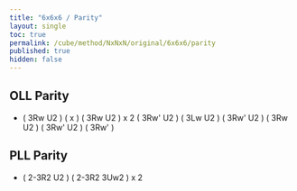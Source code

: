 ```yaml
---
title: "6x6x6 / Parity"
layout: single
toc: true
permalink: /cube/method/NxNxN/original/6x6x6/parity
published: true
hidden: false
---
```


<head>
  <base target="_blank">
  <link
    rel   = "stylesheet"
    type  = "text/css"
    href  = "/assets/css/twisty/NxNxN/6x6x6.css"
  >
  <script
    src   = "https://cdn.cubing.net/js/cubing/twisty"
    type  = "module"
    defer
  ></script>
</head>




## OLL Parity

- ( 3Rw U2 ) ( x ) ( 3Rw U2 ) x 2 ( 3Rw' U2 ) ( 3Lw U2 ) ( 3Rw' U2 ) ( 3Rw U2 ) ( 3Rw' U2 ) ( 3Rw' )
  <div class="twisty-wrapper">
    <twisty-player
      dark-mode                 = "dark"
      background                = "none"
      puzzle                    = "6x6x6"
      experimental-stickering   = "OLL"
      alg                       = "(3Rw U2') x (3Rw U2')2 (3Rw' U2') (3Lw U2') (3Rw' U2') (3Rw U2') (3Rw' U2') 3Rw'"
      experimental-setup-alg    = ""
      experimental-setup-anchor = "end"
      tempo-scale               = "1.3"
    ></twisty-player>
  </div>



## PLL Parity

- ( 2-3R2 U2 ) ( 2-3R2 3Uw2 ) x 2
  <div class="twisty-wrapper">
    <twisty-player
      dark-mode                 = "dark"
      background                = "none"
      puzzle                    = "6x6x6"
      experimental-stickering   = "PLL"
      alg                       = "2-3R2 U2' (2-3R2 3Uw2')2"
      experimental-setup-alg    = ""
      experimental-setup-anchor = "end"
      tempo-scale               = "1.3"
    ></twisty-player>
  </div>
